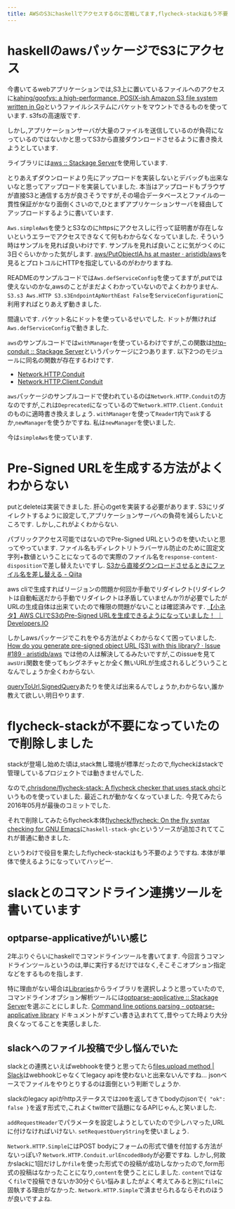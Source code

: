 ```yaml
---
title: AWSのS3にhaskellでアクセスするのに苦戦してます,flycheck-stackはもう不要になってました,optparse-applicativeがいい感じ
---
```


# haskellのawsパッケージでS3にアクセス

今書いてるwebアプリケーションでは,S3上に置いているファイルへのアクセスに[kahing/goofys: a high-performance, POSIX-ish Amazon S3 file system written in Go](https://github.com/kahing/goofys/)というファイルシステムにバケットをマウントできるものを使っています.
s3fsの高速版です.

しかし,アプリケーションサーバが大量のファイルを送信しているのが負荷になっているのではないかと思ってS3から直接ダウンロードさせるように書き換えようとしています.

ライブラリには[aws :: Stackage Server](https://www.stackage.org/package/aws)を使用しています.

とりあえずダウンロードより先にアップロードを実装しないとデバッグも出来ないなと思ってアップロードを実装していました.
本当はアップロードもブラウザが直接S3と通信する方が良さそうですが,その場合データベースとファイルの一貫性保証がかなり面倒くさいので,ひとまずアプリケーションサーバを経由してアップロードするように書いています.

`Aws.simpleAws`を使うとS3なのにhttpsにアクセスしに行って証明書が存在しないというエラーでアクセスできなくて何もわからなくなっていました.
そういう時はサンプルを見れば良いわけです.
サンプルを見れば良いことに気がつくのに3日ぐらいかかった気がします.
[aws/PutObjectIA.hs at master · aristidb/aws](https://github.com/aristidb/aws/blob/master/Examples/PutObjectIA.hs)を見るとプロトコルにHTTPを指定しているのがわかりますね.

READMEのサンプルコードでは`Aws.defServiceConfig`を使ってますが,putでは使えないのかな,awsのことがまだよくわかっていないのでよくわかりません.
`S3.s3 Aws.HTTP S3.s3EndpointApNorthEast False`を`ServiceConfiguration`に利用すればとりあえず動きました.

間違いです.
バケット名にドットを使っているせいでした.
ドットが無ければ`Aws.defServiceConfig`で動きました.

`aws`のサンプルコードでは`withManager`を使っているわけですが,この関数は[http-conduit :: Stackage Server](https://www.stackage.org/package/http-conduit)というパッケージに2つあります.
以下2つのモジュールに同名の関数が存在するわけです.

* [Network.HTTP.Conduit](https://www.stackage.org/haddock/lts-9.2/http-conduit-2.2.3.2/Network-HTTP-Conduit.html#v:withManager)
* [Network.HTTP.Client.Conduit](https://www.stackage.org/haddock/lts-9.2/http-conduit-2.2.3.2/Network-HTTP-Client-Conduit.html#v:withManager)

`aws`パッケージのサンプルコードで使われているのは`Network.HTTP.Conduit`の方なのですが,これは`Deprecated`になっているので`Network.HTTP.Client.Conduit`のものに適時書き換えましょう.
`withManager`を使って`ReaderT`内で`ask`するか,`newManager`を使うかですね.
私は`newManager`を使いました.

今は`simpleAws`を使っています.

# Pre-Signed URLを生成する方法がよくわからない

putとdeleteは実装できました.
肝心のgetを実装する必要があります.
S3にリダイレクトするように設定して,アプリケーションサーバへの負荷を減らしたいところです.
しかし,これがよくわからない.

パブリックアクセス可能ではないのでPre-Signed URLというのを使いたいと思ってやっています.
ファイル名もディレクトリトラバーサル防止のために固定文字列+数値ということになってるので実際のファイル名を`response-content-disposition`で差し替えたいですし.
[S3から直接ダウンロードさせるときにファイル名を差し替える - Qiita](http://qiita.com/kitar/items/166896357f50f4fe0a95)

aws cliで生成すればリージョンの問題か何回か手動でリダイレクト(リダイレクトは自動転送だから手動でリダイレクトは矛盾していませんか?)が必要でしたがURLの生成自体は出来ていたので権限の問題がないことは確認済みです.
[【小ネタ】AWS CLIでS3のPre-Signed URLを生成できるようになっていました！ ｜ Developers.IO](http://dev.classmethod.jp/cloud/aws/generate-s3-pre-signed-url-by-aws-cli/)

しかしawsパッケージでこれをやる方法がよくわからなくて困っていました.
[How do you generate pre-signed object URL (S3) with this library? · Issue #189 · aristidb/aws](https://github.com/aristidb/aws/issues/189)
では他の人は解決してるみたいですが,このissueを見て`awsUri`関数を使ってもシグネチャとか全く無いURLが生成されるしどういうことなんでしょうか全くわからない.

[queryToUrl](https://www.stackage.org/haddock/lts-9.2/aws-0.16/Aws-Core.html#v:queryToUri),[SignedQuery](https://www.stackage.org/haddock/lts-9.2/aws-0.16/Aws-Core.html#t:SignedQuery)あたりを使えば出来るんでしょうか,わからない,誰か教えて欲しい,明日やります.

# flycheck-stackが不要になっていたので削除しました

stackが登場し始めた頃は,stack無し環境が標準だったので,flycheckはstackで管理しているプロジェクトでは動きませんでした.

なので,[chrisdone/flycheck-stack: A flycheck checker that uses stack ghci](https://github.com/chrisdone/flycheck-stack)というものを使っていました.
最近これが動かなくなっていました.
今見てみたら2016年05月が最後のコミットでした.

それで削除してみたらflycheck本体[flycheck/flycheck: On the fly syntax checking for GNU Emacs](https://github.com/flycheck/flycheck)に`haskell-stack-ghc`というソースが追加されててこれが普通に動きました.

というわけで役目を果たしたflycheck-stackはもう不要のようですね.
本体が単体で使えるようになっていてハッピー.

# slackとのコマンドライン連携ツールを書いています

## optparse-applicativeがいい感じ

2年ぶりぐらいにhaskellでコマンドラインツールを書いてます.
今回言うコマンドラインツールというのは,単に実行するだけではなく,そこそこオプション指定などをするものを指します.

特に理由がない場合は[Libraries](https://haskell-lang.org/libraries)からライブラリを選択しようと思っていたので,コマンドラインオプション解析ツールには[optparse-applicative :: Stackage Server](https://www.stackage.org/package/optparse-applicative)を選ぶことにしました.
[Command line options parsing - optparse-applicative library](https://haskell-lang.org/library/optparse-applicative)
ドキュメントがすごい書き込まれてて,昔やってた時より大分良くなってることを実感しました.

## slackへのファイル投稿で少し悩んでいた

slackとの連携といえばwebhookを使うと思ってたら[files.upload method | Slack](https://api.slack.com/methods/files.upload)はwebhookじゃなくてlegacy apiを使わないと出来ないんですね…
jsonベースでファイルをやりとりするのは面倒という判断でしょうか.

slackのlegacy apiがhttpステータスでは`200`を返してきてbodyのjsonで`{ "ok": false }`を返す形式で,これよくtwitterで話題になるAPIじゃん,と笑いました.

`addRequestHeader`でパラメータを設定しようとしていたので少しハマった,URLに付けなければいけない.
`setRequestQueryString`を使いましょう.

`Network.HTTP.Simple`にはPOST bodyにフォームの形式で値を付加する方法がないっぽい?
`Network.HTTP.Conduit.urlEncodedBody`が必要ですね.
しかし,何故かslackに1回だけしか`file`を使った形式での投稿が成功しなかったので,form形式の投稿はなかったことになり,`content`を使うことにしました.
`content`ではなく`file`で投稿できないか30分ぐらい悩みましたがよく考えてみると別に`file`に固執する理由がなかった.
`Network.HTTP.Simple`で済ませられるならそれのほうが良いですよね.
